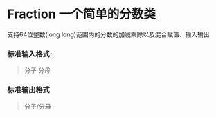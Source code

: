 # Fraction 一个简单的分数类

支持64位整数(long long)范围内的分数的加减乘除以及混合赋值、输入输出

### 标准输入格式:

> 分子 分母

### 标准输出格式

> 分子/分母

